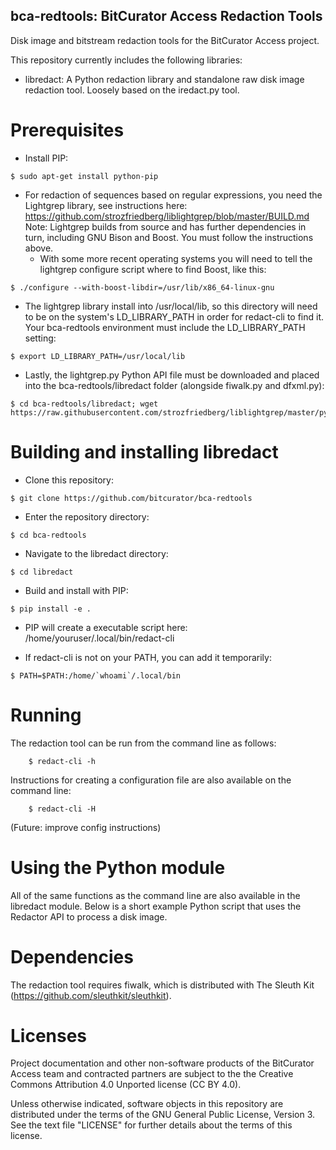bca-redtools: BitCurator Access Redaction Tools
-----------------------------------------------

Disk image and bitstream redaction tools for the BitCurator Access project.

This repository currently includes the following libraries:

* libredact: A Python redaction library and standalone raw disk image redaction tool. Loosely based on the iredact.py tool.

# Prerequisites
* Install PIP:
```shell
$ sudo apt-get install python-pip
```
* For redaction of sequences based on regular expressions, you need the Lightgrep library, see instructions here:
https://github.com/strozfriedberg/liblightgrep/blob/master/BUILD.md
Note: Lightgrep builds from source and has further dependencies in turn, including GNU Bison and Boost. You must follow the instructions above.
  * With some more recent operating systems you will need to tell the lightgrep configure script where to find Boost, like this:
```shell
$ ./configure --with-boost-libdir=/usr/lib/x86_64-linux-gnu
```
  * The lightgrep library install into /usr/local/lib, so this directory will need to be on the system's LD_LIBRARY_PATH in order for redact-cli to find it. Your bca-redtools environment must include the LD_LIBRARY_PATH setting:
```shell
$ export LD_LIBRARY_PATH=/usr/local/lib
```
  * Lastly, the lightgrep.py Python API file must be downloaded and placed into the bca-redtools/libredact folder (alongside fiwalk.py and dfxml.py):
```shell
$ cd bca-redtools/libredact; wget https://raw.githubusercontent.com/strozfriedberg/liblightgrep/master/pylightgrep/lightgrep.py
```

# Building and installing libredact
* Clone this repository:
```shell
$ git clone https://github.com/bitcurator/bca-redtools
```
* Enter the repository directory:
```shell
$ cd bca-redtools
```
* Navigate to the libredact directory:
```shell
$ cd libredact
```
* Build and install with PIP:
```shell
$ pip install -e .
```
* PIP will create a executable script here: /home/youruser/.local/bin/redact-cli

* If redact-cli is not on your PATH, you can add it temporarily:
```shell
$ PATH=$PATH:/home/`whoami`/.local/bin
```

# Running

The redaction tool can be run from the command line as follows:
```shell
    $ redact-cli -h
```
Instructions for creating a configuration file are also available on the command line:
```shell
    $ redact-cli -H
```
(Future: improve config instructions)

# Using the Python module

All of the same functions as the command line are also available in the
libredact module. Below is a short example Python script that uses the
Redactor API to process a disk image.



# Dependencies

The redaction tool requires fiwalk, which is distributed with The Sleuth Kit (https://github.com/sleuthkit/sleuthkit).

# Licenses

Project documentation and other non-software products of the BitCurator Access team and contracted partners are subject to the the Creative Commons Attribution 4.0 Unported license (CC BY 4.0).

Unless otherwise indicated, software objects in this repository are distributed under the terms of the GNU General Public License, Version 3. See the text file "LICENSE" for further details about the terms of this license.
